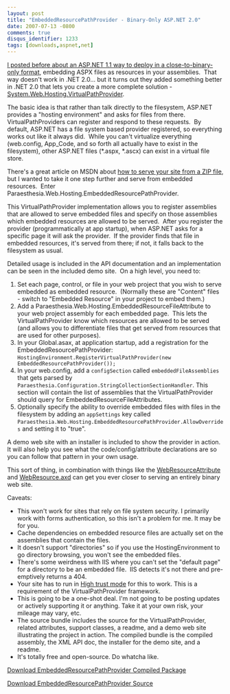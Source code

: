 ```yaml
---
layout: post
title: "EmbeddedResourcePathProvider - Binary-Only ASP.NET 2.0"
date: 2007-07-13 -0800
comments: true
disqus_identifier: 1233
tags: [downloads,aspnet,net]
---
```

[I posted before about an ASP.NET 1.1 way to deploy in a
close-to-binary-only
format](http://paraesthesia.com/archive/2007/05/31/embeddedpagehandlerfactory-binary-only-asp.net-1.1.aspx),
embedding ASPX files as resources in your assemblies.  That way doesn't
work in .NET 2.0... but it turns out they added something better in .NET
2.0 that lets you create a more complete solution -
[System.Web.Hosting.VirtualPathProvider](http://msdn2.microsoft.com/en-us/library/system.web.hosting.virtualpathprovider.aspx).

The basic idea is that rather than talk directly to the filesystem,
ASP.NET provides a "hosting environment" and asks for files from there. 
VirtualPathProviders can register and respond to these requests.  By
default, ASP.NET has a file system based provider registered, so
everything works out like it always did.  While you can't virtualize
everything (web.config, App\_Code, and so forth all actually have to
exist in the filesystem), other ASP.NET files (\*.aspx, \*.ascx) can
exist in a virtual file store.

There's a great article on MSDN about [how to serve your site from a ZIP
file](http://msdn2.microsoft.com/En-US/library/aa479502.aspx), but I
wanted to take it one step further and serve from embedded resources. 
Enter Paraesthesia.Web.Hosting.EmbeddedResourcePathProvider.

This VirtualPathProvider implementation allows you to register
assemblies that are allowed to serve embedded files and specify on those
assemblies which embedded resources are allowed to be served.  After you
register the provider (programmatically at app startup), when ASP.NET
asks for a specific page it will ask the provider.  If the provider
finds that file in embedded resources, it's served from there; if not,
it falls back to the filesystem as usual.

Detailed usage is included in the API documentation and an
implementation can be seen in the included demo site.  On a high level,
you need to:

1.  Set each page, control, or file in your web project that you wish to
    serve embedded as embedded resource.  (Normally these are "Content"
    files - switch to "Embedded Resource" in your project to embed
    them.)
2.  Add a Paraesthesia.Web.Hosting.EmbeddedResourceFileAttribute to your
    web project assembly for each embedded page.  This lets the
    VirtualPathProvider know which resources are allowed to be served
    (and allows you to differentiate files that get served from
    resources that are used for other purposes).
3.  In your Global.asax, at application startup, add a registration for
    the EmbeddedResourcePathProvider:
    `HostingEnvironment.RegisterVirtualPathProvider(new EmbeddedResourcePathProvider());`
4.  In your web.config, add a `configSection` called
    `embeddedFileAssemblies` that gets parsed by
    `Paraesthesia.Configuration.StringCollectionSectionHandler`. This
    section will contain the list of assemblies that the
    VirtualPathProvider should query for EmbeddedResourceFileAttributes.
5.  Optionally specify the ability to override embedded files with files
    in the filesystem by adding an `appSettings` key called
    `Paraesthesia.Web.Hosting.EmbeddedResourcePathProvider.AllowOverrides`
    and setting it to "true".

A demo web site with an installer is included to show the provider in
action.  It will also help you see what the code/config/attribute
declarations are so you can follow that pattern in your own usage.

This sort of thing, in combination with things like the
[WebResourceAttribute](http://msdn2.microsoft.com/en-us/library/system.web.ui.webresourceattribute.aspx)
and
[WebResource.axd](http://weblogs.asp.net/jeff/archive/2005/07/18/419842.aspx)
can get you ever closer to serving an entirely binary web site.

Caveats:

-   This won't work for sites that rely on file system security. I
    primarily work with forms authentication, so this isn't a problem
    for me. It may be for you.
-   Cache dependencies on embedded resource files are actually set on
    the assemblies that contain the files.
-   It doesn't support "directories" so if you use the
    HostingEnvironment to go directory browsing, you won't see the
    embedded files.
-   There's some weirdness with IIS where you can't set the "default
    page" for a directory to be an embedded file.  IIS detects it's not
    there and pre-emptively returns a 404.
-   Your site has to run in [High trust
    mode](http://msdn2.microsoft.com/en-us/library/system.web.aspnethostingpermissionlevel.aspx)
    for this to work. This is a requirement of the VirtualPathProvider
    framework.
-   This is going to be a one-shot deal. I'm not going to be posting
    updates or actively supporting it or anything. Take it at your own
    risk, your mileage may vary, etc.
-   The source bundle includes the source for the VirtualPathProvider,
    related attributes, support classes, a readme, and a demo web site
    illustrating the project in action. The compiled bundle is the
    compiled assembly, the XML API doc, the installer for the demo site,
    and a readme.
-   It's totally free and open-source. Do whatcha like.

[Download EmbeddedResourcePathProvider Compiled
Package](https://github.com/tillig/EmbeddedResourcePathProvider/releases/download/v1.0.0/Paraesthesia.Web.Hosting.EmbeddedResourcePathProvider.zip)

[Download EmbeddedResourcePathProvider
Source](https://github.com/tillig/EmbeddedResourcePathProvider/archive/v1.0.0.zip)

